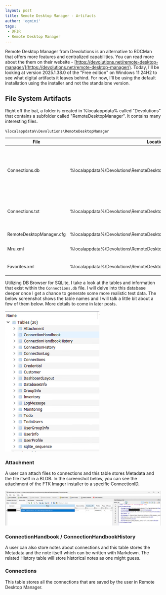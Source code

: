 ```yaml
---
layout: post
title: Remote Desktop Manager - Artifacts
author: 'ogmini'
tags:
 - DFIR
 - Remote Desktop Manager
---
```


Remote Desktop Manager from Devolutions is an alternative to RDCMan that offers more features and centralized capabilities. You can read more about the them on their website - [https://devolutions.net/remote-desktop-manager/](https://devolutions.net/remote-desktop-manager/). Today, I'll be looking at version 2025.1.38.0 of the "Free edition" on Windows 11 24H2 to see what digital artifacts it leaves behind. For now, I'll be using the default installation using the installer and not the standalone version.

## File System Artifacts
Right off the bat, a folder is created in %localappdata% called "Devolutions" that contains a subfolder called "RemoteDesktopManager". It contains many interesting files.

`%localappdata%\Devolutions\RemoteDesktopManager`

| File | Location | File Type | Notes |
| --- | --- | --- | --- |
| Connections.db | %localappdata%\Devolutions\RemoteDesktopManager\Connections.db | SQLite Database | This is the default location and file. It contains all the information about connections. More details later. |
| Connections.txt | %localappdata%\Devolutions\RemoteDesktopManager\Connections.txt | Text File | Appears to mirror log information in the Connections.db file. |
| RemoteDesktopManager.cfg | %localappdata%\Devolutions\RemoteDesktopManager\RemoteDesktopManager.cfg | Text File | Configuration Settings. |
| Mru.xml | %localappdata%\Devolutions\RemoteDesktopManager\[GUID]\Mru.xml | XML File | Contains most recently used connections. |
| Favorites.xml | %localappdata%\Devolutions\RemoteDesktopManager\[GUID]\Favorites.xml | XML File | Contains favorited connections. |

Utilizing DB Browser for SQLite, I take a look at the tables and information that exist within the `Connections.db` file. I will delve into this database deeper once I get a chance to generate some more realistic test data. The below screenshot shows the table names and I will talk a little bit about a few of them below. More details to come in later posts. 

![Tables](/images/RemoteDesktopManager/dbtables.png)

### Attachment

A user can attach files to connections and this table stores Metadata and the file itself in a BLOB. In the screenshot below, you can see the attachment of the FTK Imager installer to a specific ConnectionID. 

![Attachments](/images/RemoteDesktopManager/attachments.png)

### ConnectionHandbook / ConnectionHandbookHistory

A user can also store notes about connections and this table stores the Metadata and the note itself which can be written with Markdown. The related History table will store historical notes as one might guess.

### Connections

This table stores all the connections that are saved by the user in Remote Desktop Manager. 